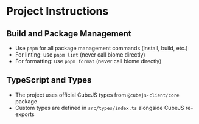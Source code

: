# Project Instructions

## Build and Package Management
- Use `pnpm` for all package management commands (install, build, etc.)
- For linting: use `pnpm lint` (never call biome directly)
- For formatting: use `pnpm format` (never call biome directly)

## TypeScript and Types
- The project uses official CubeJS types from `@cubejs-client/core` package
- Custom types are defined in `src/types/index.ts` alongside CubeJS re-exports